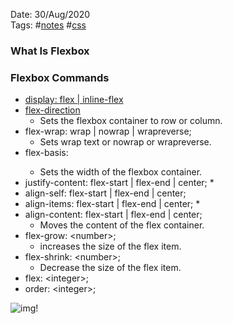 Date: 30/Aug/2020  
Tags: #[notes](../notes.md) #[css](css.md)

### What Is Flexbox



### Flexbox Commands
  * [display: flex | inline-flex ](display.md)
  * [flex-direction](flex-direction.md)
    * Sets the flexbox container to row or column.  
  * flex-wrap: wrap | nowrap | wrapreverse;
    * Sets wrap text or nowrap or wrapreverse.  
  * flex-basis: <length>
    * Sets the width of the flexbox container.  
  * justify-content: flex-start | flex-end | center;
    * 
  * align-self: flex-start | flex-end | center;
  * align-items: flex-start | flex-end | center;
    * 
  * align-content: flex-start | flex-end | center;
    * Moves the content of the flex container.  
  * flex-grow: \<number\>;
    * increases the size of the flex item.  
  * flex-shrink: \<number\>;
    * Decrease the size of the flex item.  
  * flex: \<integer\>;
  * order: \<integer\>;

![img!](https://i0.wp.com/www.tutorialbrain.com/wp-content/uploads/2019/05/css-flex-grow.png?fit=665%2C207&ssl=1)
